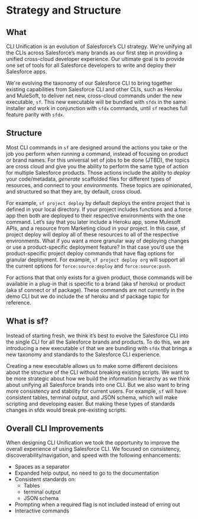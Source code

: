 # Strategy and Structure

## What

CLI Unification is an evolution of Salesforce’s CLI strategy. We're unifying all the CLIs across Salesforce’s many brands as our first step in providing a unified cross-cloud developer experience. Our ultimate goal is to provide one set of tools for all Salesforce developers to write and deploy their Salesforce apps. 

We're evolving the taxonomy of our Salesforce CLI to bring together existing capabilities from Salesforce CLI and other CLIs, such as Heroku and MuleSoft, to deliver net new, cross-cloud commands under the new executable, `sf`. This new executable will be bundled with `sfdx` in the same installer and work in conjunction with `sfdx` commands, until `sf` reaches full feature parity with `sfdx`.

## Structure

Most CLI commands in `sf` are designed around the actions you take or the job you perform when running a command, instead of focusing on product or brand names. For this universal set of jobs to be done (JTBD), the topics are cross cloud and give you the ability to perform the same type of action for multiple Salesforce products. Those actions include the ability to *deploy* your code/metadata, *generate* scaffolded files for different types of resources, and connect to your *environments*. These topics are opinionated, and structured so that they are, by default, cross cloud. 


For example, `sf project deploy` by default deploys the entire project that is defined in your local directory. If your project includes functions and a force app then both are deployed to their respective environments with the one command. Let’s say that you later include a Heroku app, some Mulesoft APIs, and a resource from Marketing cloud in your project. In this case, sf project deploy will deploy all of these resources to all of the respective environments.  What if you want a more granular way of deploying changes or use a product-specific deployment feature?   In that case you’d use the product-specific project deploy commands that have flag options for granular deployment. For example, `sf project deploy org` will support all the current options for `force:source:deploy` and `force:source:push`. 

For actions that that only exists for a given product, those commands will be available in a plug-in that is specific to a brand (aka sf heroku) or product (aka sf connect or sf package). These commands are not currently in the demo CLI but we do include the sf heroku and sf package topic for reference.  

## What is sf?

Instead of starting fresh, we think it’s best to evolve the Salesforce CLI into the single CLI for all the Salesforce brands and products. To do this, we are introducing a new executable `sf` that we are bundling with `sfdx` that brings a new taxonomy and standards to the Salesforce CLI experience. 

Creating a new executable allows us to make some different decisions about the structure of the CLI without breaking existing scripts. We want to be more strategic about how we build the information hierarchy as we think about unifying all Salesforce brands into one CLI. But we also want to bring more consistency and stability for current users.  For example, `sf` will have consistent tables, terminal output, and JSON schema, which will make scripting and developing easier. But making these types of standards changes in sfdx would break pre-existing scripts. 

## Overall CLI Improvements 

When designing CLI Unification we took the opportunity to improve the overall experience of using Salesforce CLI. We focused on consistency, discoverability/navigation, and speed with the following enhancements: 

* Spaces as a separator 
* Expanded help output, no need to go to the documentation
* Consistent standards on:
    * Tables
    * terminal output
    * JSON schema
* Prompting when a required flag is not included instead of erring out 
* Interactive commands
